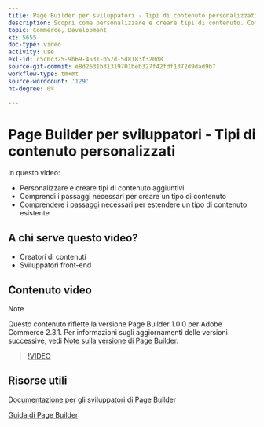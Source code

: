 ```yaml
---
title: Page Builder per sviluppatori - Tipi di contenuto personalizzati
description: Scopri come personalizzare e creare tipi di contenuto. Comprendi i passaggi necessari per creare un tipo di contenuto​. Comprendi i passaggi necessari per estendere un tipo di contenuto esistente.
topic: Commerce, Development
kt: 5655
doc-type: video
activity: use
exl-id: c5c0c325-9b69-4531-b57d-5d8183f320d8
source-git-commit: e8d2631b31319701beb327f42fdf1372d9dad9b7
workflow-type: tm+mt
source-wordcount: '129'
ht-degree: 0%

---
```


# Page Builder per sviluppatori - Tipi di contenuto personalizzati

In questo video:

- Personalizzare e creare tipi di contenuto aggiuntivi
- Comprendi i passaggi necessari per creare un tipo di contenuto&#x200B;
- Comprendere i passaggi necessari per estendere un tipo di contenuto esistente

## A chi serve questo video?

- Creatori di contenuti
- Sviluppatori front-end

## Contenuto video

>[!NOTE]
>
>Questo contenuto riflette la versione Page Builder 1.0.0 per Adobe Commerce 2.3.1. Per informazioni sugli aggiornamenti delle versioni successive, vedi [Note sulla versione di Page Builder](https://experienceleague.adobe.com/docs/commerce-admin/page-builder/release-notes.html).

>[!VIDEO](https://video.tv.adobe.com/v/35714?quality=12&learn=on)

## Risorse utili

[Documentazione per gli sviluppatori di Page Builder](https://developer.adobe.com/commerce/frontend-core/page-builder/)

[Guida di Page Builder](https://experienceleague.adobe.com/docs/commerce-admin/page-builder/introduction.html)
